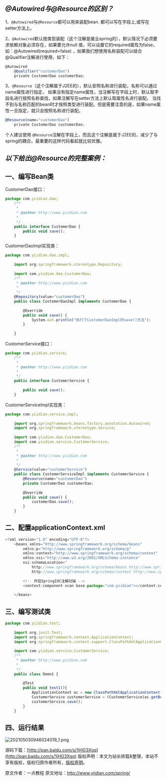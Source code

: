 


## *@Autowired与@Resource的区别？*

1、`@Autowired`与`@Resource`都可以用来装配bean. 都可以写在字段上,或写在setter方法上。

2、`@Autowired`默认按类型装配（这个注解是属业spring的），默认情况下必须要求依赖对象必须存在，如果要允许null 值，可以设置它的required属性为false，如：@Autowired(required=false) ，如果我们想使用名称装配可以结合@Qualifier注解进行使用，如下：

```js 
@Autowired 
    @Qualifier("customerDao")     
    private CustomerDao customerDao;  
```

3、`@Resource`（这个注解属于J2EE的），默认安照名称进行装配，名称可以通过name属性进行指定， 如果没有指定name属性，当注解写在字段上时，默认取字段名进行按照名称查找，如果注解写在setter方法上默认取属性名进行装配。 当找不到与名称匹配的bean时才按照类型进行装配。但是需要注意的是，如果name属性一旦指定，就只会按照名称进行装配。


```js 
@Resource(name="customerDao")     
    private CustomerDao customerDao;  
```

个人建议使用 `@Resource`注解在字段上，而且这个注解是属于J2EE的，减少了与spring的耦合。最重要的这样代码看起就比较优雅。

## *以下给出@Resource的完整案例：*

## **一、编写Bean类**

CustomerDao接口：

```js 
package com.yiidian.dao;
    /**
     * 
     * @author http://www.yiidian.com
     *
     */
    public interface CustomerDao {
    	public void save();
    }
```

CustomerDaoImpl实现类：


```js 
package com.yiidian.dao.impl;
    
    import org.springframework.stereotype.Repository;
    
    import com.yiidian.dao.CustomerDao;
    /**
     * @author http://www.yiidian.com
     *
     */
    @Repository(value="customerDao")
    public class CustomerDaoImpl implements CustomerDao {
    
    	@Override
    	public void save() {
    		System.out.println("执行了CustomerDaoImpl的save()方法");
    	}
    	
    }
```

CustomerService接口：


```js 
package com.yiidian.service;
    /**
     * 
     * @author http://www.yiidian.com
     *
     */
    public interface CustomerService {
    
    	public void save();
    }
```

CustomerServiceImpl实现类：


```js 
package com.yiidian.service.impl;
    
    import org.springframework.beans.factory.annotation.Autowired;
    import org.springframework.stereotype.Service;
    
    import com.yiidian.dao.CustomerDao;
    import com.yiidian.service.CustomerService;
    /**
     * 
     * @author http://www.yiidian.com
     *
     */
    @Service(value="customerService")
    public class CustomerServiceImpl implements CustomerService {
    	@Resource(name="customerDao")
    	private CustomerDao customerDao;
    
    	@Override
    	public void save() {
    		customerDao.save();
    	}
    }
```

## **二、配置applicationContext.xml**


```js 
<?xml version="1.0" encoding="UTF-8"?>
    <beans xmlns="http://www.springframework.org/schema/beans"
    	xmlns:p="http://www.springframework.org/schema/p"
    	xmlns:context="http://www.springframework.org/schema/context"
        xmlns:xsi="http://www.w3.org/2001/XMLSchema-instance"
        xsi:schemaLocation="
            http://www.springframework.org/schema/beans http://www.springframework.org/schema/beans/spring-beans.xsd
            http://www.springframework.org/schema/context http://www.springframework.org/schema/context/spring-context.xsd">
    	
    	<!-- 开启SpringIOC注解扫描 -->
    	<context:component-scan base-package="com.yiidian"></context:component-scan>
    	
    </beans>
```

## **三、编写测试类**


```js 
package com.yiidian.test;
    
    import org.junit.Test;
    import org.springframework.context.ApplicationContext;
    import org.springframework.context.support.ClassPathXmlApplicationContext;
    
    import com.yiidian.service.CustomerService;
    /**
     * @author http://www.yiidian.com
     *
     */
    public class Demo1 {
    	
    	@Test
    	public void test1(){
    		ApplicationContext ac = new ClassPathXmlApplicationContext("applicationContext.xml");
    		CustomerService customerService = (CustomerService)ac.getBean("customerService");
    		customerService.save();
    	}
    }
```

## **四、运行结果**

![202105030946024019_1.png](https://gitee.com/hezhiyuan007/java-study/raw/master/images/Spring/37945722-e7c0-4e0a-8482-62bb3c7c8575.png)

源码下载：[http://pan.baidu.com/s/1jHG3Xgq](http://pan.baidu.com/s/1jHG3Xgq)
版权声明：本文为站长转载&整理，本站不享有版权，版权归原作者所有，[版权声明](https://gitee.com/hezhiyuan007/java-notes/raw/master/disclaimer.md)。




原文作者：一点教程 原文地址：http://www.yiidian.com/spring/